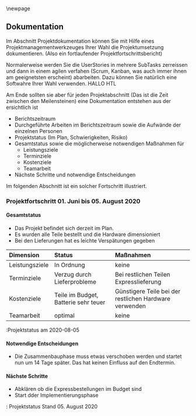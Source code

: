 \newpage
## Dokumentation

Im Abschnitt Projektdokumentation können Sie mit Hilfe eines Projektmanagementwerkzeuges Ihrer Wahl die Projektumsetzung dokumentieren. (Also ein fortlaufender Projektfortschrittsbericht)

Normalerweise werden Sie die UserStories in mehrere SubTasks zerreissen und dann in einem agilen verfahen (Scrum, Kanban, was auch immer ihnen am geeignetsten erscheint) abarbeiten. Dazu können Sie natürlich eine Softwahre Ihrer Wahl verwenden. HALLO HTL

Am Ende sollten sie aber für jeden Projektabschnitt (Das ist die Zeit zwischen den Meilensteinen) eine Dokumentation entstehen aus der ersichtlich ist

* Berichtszeitraum
* Durchgeführte Arbeiten im Berichtszeitraum sowie die Aufwände der einzelnen Personen
* Projektstatus (Im Plan, Schwierigkeiten, Risiko)
* Gesamtstatus sowie die möglicherweise notwendigen Maßnahmen für
    - Leistungsziele
    - Terminziele
    - Kostenziele
    - Teamarbeit
* Nächste Schritte und notwendige Entscheidungen

Im folgenden Abschnitt ist ein solcher Fortschritt illustriert. 

### Projektfortschritt 01. Juni bis 05. August 2020

#### Gesamtstatus

* Das Projekt befindet sich derzeit im Plan. 
* Es wurden alle Teile bestellt und die Hardware dimensioniert
* Bei den Lieferungen hat es leichte Verspätungen gegeben


| Dimension           | Status            |  Maßnahmen             |
|:--------------------|:------------------|:-----------------------|
| Leistungsziele      | In Ordnung        | keine                  |
| Terminziele         | Verzug durch Lieferprobleme | Bei restlichen Teilen Expresslieferung|
| Kostenziele | Teile im Budget, Batterie sehr teuer | Günstigere Teile bei der restlichen Hardware verwenden |
| Teamarbeit | optimal | keine |

:Projektstatus am 2020-08-05

#### Notwendige Entscheidungen

* Die Zusammenbauphase muss etwas verschoben werden und startet nun um 14 Tage später. Das hat keinen Einfluss auf den Endtermin.

#### Nächste Schritte

* Abklären ob die Expressbestellungen im Budget sind
* Start dder Implementierungsphase

: Projektstatus Stand 05. August 2020



